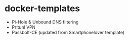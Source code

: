 # docker-templates

 * Pi-Hole & Unbound DNS filtering
 * Pritunl VPN
 * Passbolt-CE (updated from Smartphonelover template)